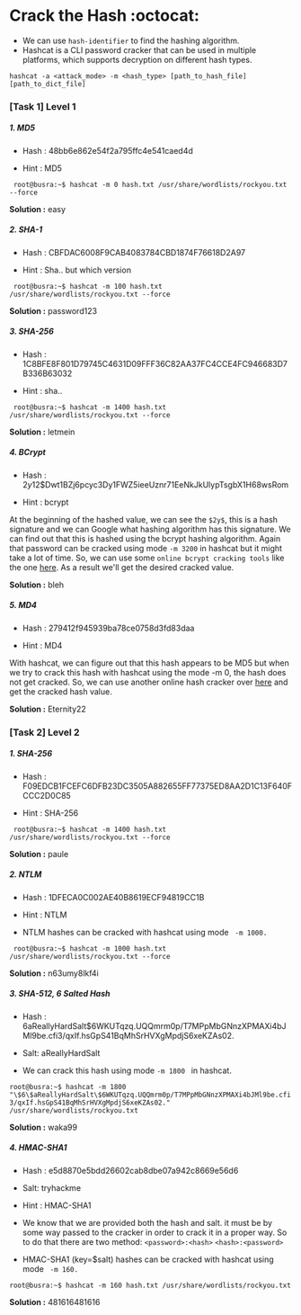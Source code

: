 # Crack the Hash :octocat:

* We can use ` hash-identifier `  to find the hashing algorithm.
* Hashcat is a CLI password cracker that can be used in multiple platforms, which supports decryption on different hash types.

```hashcat -a <attack_mode> -m <hash_type> [path_to_hash_file] [path_to_dict_file]```

### [Task 1] Level 1


#####  1. MD5
* Hash : 48bb6e862e54f2a795ffc4e541caed4d

* Hint : MD5

``` root@busra:~$ hashcat -m 0 hash.txt /usr/share/wordlists/rockyou.txt --force```


**Solution :** easy



#####  2. SHA-1
* Hash : CBFDAC6008F9CAB4083784CBD1874F76618D2A97

* Hint : Sha.. but which version 

``` root@busra:~$ hashcat -m 100 hash.txt /usr/share/wordlists/rockyou.txt --force```


**Solution :** password123



#####  3. SHA-256
* Hash : 1C8BFE8F801D79745C4631D09FFF36C82AA37FC4CCE4FC946683D7B336B63032 

* Hint : sha..

``` root@busra:~$ hashcat -m 1400 hash.txt /usr/share/wordlists/rockyou.txt --force```


**Solution :** letmein



#####  4. BCrypt 
* Hash : $2y$12$Dwt1BZj6pcyc3Dy1FWZ5ieeUznr71EeNkJkUlypTsgbX1H68wsRom 

* Hint : bcrypt

At the beginning of the hashed value, we can see the `$2y$`, this is a hash signature and we can Google what hashing algorithm has this signature. We can find out that this is hashed using the bcrypt hashing algorithm. Again that password can be cracked using mode `-m 3200` in hashcat but it might take a lot of time. So, we can use some `online bcrypt cracking tools` like the one [here](https://www.onlinehashcrack.com/). As a result we'll get the desired cracked value.

**Solution :** bleh



#####  5. MD4
* Hash : 279412f945939ba78ce0758d3fd83daa 

* Hint : MD4

With hashcat, we can figure out that this hash appears to be MD5 but when we try to crack this hash with hashcat using the mode -m 0, the hash does not get cracked. So, we can use another online hash cracker over [here](https://www.onlinehashcrack.com/) and get the cracked hash value.


**Solution :** Eternity22



### [Task 2] Level 2



#####  1. SHA-256 
* Hash : F09EDCB1FCEFC6DFB23DC3505A882655FF77375ED8AA2D1C13F640FCCC2D0C85

* Hint : SHA-256 

``` root@busra:~$ hashcat -m 1400 hash.txt /usr/share/wordlists/rockyou.txt --force```

**Solution :** paule




#####  2. NTLM 
* Hash : 1DFECA0C002AE40B8619ECF94819CC1B

* Hint : NTLM
* NTLM hashes can be cracked with hashcat using mode ``` -m 1000.```

``` root@busra:~$ hashcat -m 1000 hash.txt /usr/share/wordlists/rockyou.txt --force```

**Solution :** n63umy8lkf4i




#####  3. SHA-512, $6$ Salted Hash 
* Hash : $6$aReallyHardSalt$6WKUTqzq.UQQmrm0p/T7MPpMbGNnzXPMAXi4bJMl9be.cfi3/qxIf.hsGpS41BqMhSrHVXgMpdjS6xeKZAs02.

* Salt: aReallyHardSalt
* We can crack this hash using mode ```-m 1800 ``` in hashcat.

``` root@busra:~$ hashcat -m 1800 "\$6\$aReallyHardSalt\$6WKUTqzq.UQQmrm0p/T7MPpMbGNnzXPMAXi4bJMl9be.cfi3/qxIf.hsGpS41BqMhSrHVXgMpdjS6xeKZAs02." /usr/share/wordlists/rockyou.txt ```

**Solution :** waka99




#####  4. HMAC-SHA1 
* Hash : e5d8870e5bdd26602cab8dbe07a942c8669e56d6

* Salt: tryhackme

* Hint : HMAC-SHA1 


* We know that we are provided both the hash and salt. it must be by some way passed to the cracker in order to crack it in a proper way. So to do that there are two method:
 ``` <password>:<hash> ```
 ``` <hash>:<password> ```

* HMAC-SHA1 (key=$salt) hashes can be cracked with hashcat using mode ``` -m 160.```

``` root@busra:~$ hashcat -m 160 hash.txt /usr/share/wordlists/rockyou.txt ```

**Solution :** 481616481616
